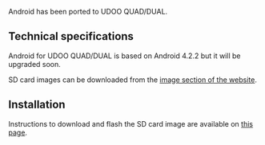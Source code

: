 Android has been ported to UDOO QUAD/DUAL.

## Technical specifications

Android for UDOO QUAD/DUAL is based on Android 4.2.2 but it will be upgraded soon.

SD card images can be downloaded from the [image section of the website](http://www.udoo.org/downloads/).

## Installation

Instructions to download and flash the SD card image are available on [this page](../Getting_Started/Create_A_Bootable_MicroSD_card_for_UDOO_QUAD-DUAL.html).
